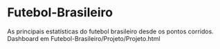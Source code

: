 # Futebol-Brasileiro
As principais estatísticas do futebol brasileiro desde os pontos corridos.
Dashboard em Futebol-Brasileiro/Projeto/Projeto.html
